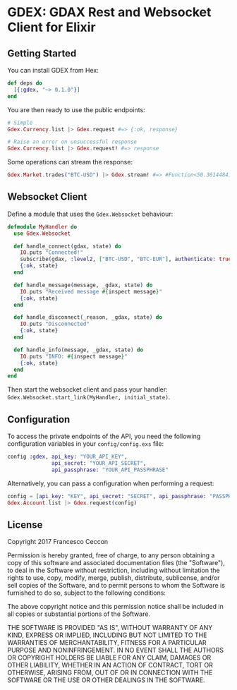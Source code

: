# GDEX: GDAX Rest and Websocket Client for Elixir

## Getting Started

You can install GDEX from Hex:

```elixir
def deps do
  [{:gdex, "~> 0.1.0"}]
end
```

You are then ready to use the public endpoints:

```elixir
# Simple
Gdex.Currency.list |> Gdex.request #=> {:ok, response}

# Raise an error on unsuccessful response
Gdex.Currency.list |> Gdex.request! #=> response
```

Some operations can stream the response:

```elixir
Gdex.Market.trades("BTC-USD") |> Gdex.stream! #=> #Function<50.36144841/2 in Stream.resource/3>
```

## Websocket Client

Define a module that uses the `Gdex.Websocket` behaviour:

```elixir
defmodule MyHandler do
  use Gdex.Websocket

  def handle_connect(gdax, state) do
    IO.puts "Connected!"
    subscribe(gdax, :level2, ["BTC-USD", "BTC-EUR"], authenticate: true)
    {:ok, state}
  end

  def handle_message(message, _gdax, state) do
    IO.puts "Received message #{inspect message}"
    {:ok, state}
  end

  def handle_disconnect(_reason, _gdax, state) do
    IO.puts "Disconnected"
    {:ok, state}
  end

  def handle_info(message, _gdax, state) do
    IO.puts "INFO: #{inspect message}"
    {:ok, state}
  end
end
```

Then start the websocket client and pass your handler: `Gdex.Websocket.start_link(MyHandler, initial_state)`.

## Configuration

To access the private endpoints of the API, you need the following configuration
variables in your `config/config.exs` file:

```elixir
config :gdex, api_key: "YOUR_API_KEY",
              api_secret: "YOUR_API_SECRET",
              api_passphrase: "YOUR_API_PASSPHRASE"
```

Alternatively, you can pass a configuration when performing a request:

```elixir
config = [api_key: "KEY", api_secret: "SECRET", api_passphrase: "PASSPHRASE"]
Gdex.Account.list |> Gdex.request(config)
```

## License

Copyright 2017 Francesco Ceccon

Permission is hereby granted, free of charge, to any person obtaining
a copy of this software and associated documentation files (the
"Software"), to deal in the Software without restriction, including
without limitation the rights to use, copy, modify, merge, publish,
distribute, sublicense, and/or sell copies of the Software, and to
permit persons to whom the Software is furnished to do so, subject to
the following conditions:

The above copyright notice and this permission notice shall be
included in all copies or substantial portions of the Software.

THE SOFTWARE IS PROVIDED "AS IS", WITHOUT WARRANTY OF ANY KIND,
EXPRESS OR IMPLIED, INCLUDING BUT NOT LIMITED TO THE WARRANTIES OF
MERCHANTABILITY, FITNESS FOR A PARTICULAR PURPOSE AND
NONINFRINGEMENT. IN NO EVENT SHALL THE AUTHORS OR COPYRIGHT HOLDERS BE
LIABLE FOR ANY CLAIM, DAMAGES OR OTHER LIABILITY, WHETHER IN AN ACTION
OF CONTRACT, TORT OR OTHERWISE, ARISING FROM, OUT OF OR IN CONNECTION
WITH THE SOFTWARE OR THE USE OR OTHER DEALINGS IN THE SOFTWARE.
